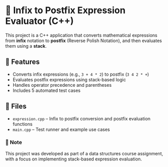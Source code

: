 # 🧮 Infix to Postfix Expression Evaluator (C++)

This project is a C++ application that converts mathematical expressions from **infix** notation to **postfix** (Reverse Polish Notation), and then evaluates them using a **stack**.

## 🔧 Features

- Converts infix expressions (e.g., `3 + 4 * 2`) to postfix (`3 4 2 * +`)
- Evaluates postfix expressions using stack-based logic
- Handles operator precedence and parentheses
- Includes 5 automated test cases

## 📁 Files

- `expression.cpp` – Infix to postfix conversion and postfix evaluation functions
- `main.cpp` – Test runner and example use cases

### 📌 Note
This project was developed as part of a data structures course assignment, with a focus on implementing stack-based expression evaluation.
